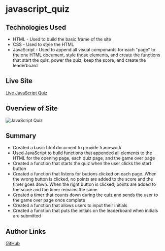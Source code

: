 # javascript_quiz


## Technologies Used

* HTML - Used to build the basic frame of the site
* CSS - Used to style the HTML
* JavaScript - Used to append all visual componants for each "page" to the one HTML document, style those elements, and create the functions that start the quiz, power the quiz, keep the score, and create the leaderboard

## Live Site

[Live JavaScript Quiz](https://mjshelton12.github.io/javascript_quiz/)

## Overview of Site

![JavaScript Quiz](https://imgur.com/WjeZQia.jpg)

## Summary

* Created a basic html document to provide framework
* Used JavaScript to build functions that appended all elements to the HTML for the opening page, each quiz page, and the game over page
* Created a function that starts the quiz when the user clicks the start button
* Created a function that listens for buttons clicked on each page. When the wrong button is clicked, no points are added to the score and the timer goes down. When the right button is clicked, points are added to the score and the timer remains the same
* Created a timer that counts down during the quiz and sends the user to the game over page once complete
* Created a function that allows users to input their initials
* Created a function that puts the initials on the leaderboard when initials are submitted

## Author Links

[GitHub](https://github.com/mjshelton12)
